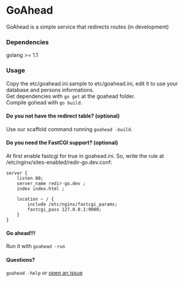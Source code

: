 GoAhead
=================

GoAhead is a simple service that redirects routes (in development)
### Dependencies 
golang >= 1.1   


### Usage
Copy the etc/goahead.ini.sample to etc/goahead.ini, edit it to use your database and persons informations.     
Get dependencies with `go get` at the goahead folder.  
Compile gohead with `go build`.

#### Do you not have the redirect table? (optional)
Use our scaffold command running `goahead -build`. 

#### Do you need the FastCGI support? (optional)
At first enable fastcgi for true in goahead.ini. So, write the rule at /etc/nginx/sites-enabled/redir-go.dev.conf:

```
server {
    listen 80;
    server_name redir-go.dev ;
    index index.html ;

    location ~ / {
        include /etc/nginx/fastcgi_params;
        fastcgi_pass 127.0.0.1:9000;
    }
}
``` 

#### Go ahead!!!
Run it with `goahead -run`

#### Questions? 
`goahead -help` or [open an issue](https://github.com/Zocprint/go301/issues)
